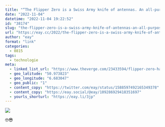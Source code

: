 ```yaml
---
title: "“The Flipper Zero is a Swiss Army knife of antennas. An all-purpose tool for making wireless mischief.“"
date: "2022-11-04"
datetime: "2022-11-04 19:22:52"
id: "38174"
slug: "the-flipper-zero-is-a-swiss-army-knife-of-antennas-an-all-purpose-tool-for-making-wireless-mischief"
url: "https://eay.cc/2022/the-flipper-zero-is-a-swiss-army-knife-of-antennas-an-all-purpose-tool-for-making-wireless-mischief/"
author: "eay"
format: "link"
categories:
  - 0815
tags:
  - technologie
meta:
  - linked_list_url: "https://www.theverge.com/23433594/flipper-zero-hacking-gadget-wireless-pentesting-open-source-antenna"
  - geo_latitude: "50.973823"
  - geo_longitude: "6.683047"
  - geo_public: "1"
  - content_copy: "https://twitter.com/eay/status/1588597492165349378"
  - content_copy: "https://eay.social/@eay/109286929418351697"
  - yourls_shorturl: "https://eay.li/3jp"
---
```


![](https://eay.cc/uploads/2022/flipper-zero.jpg)

🤓😎

